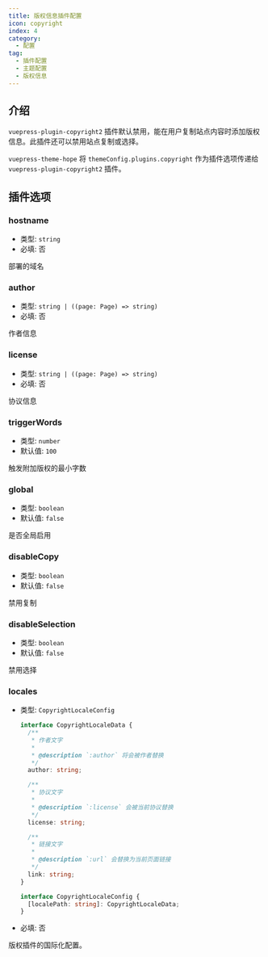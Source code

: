 ```yaml
---
title: 版权信息插件配置
icon: copyright
index: 4
category:
  - 配置
tag:
  - 插件配置
  - 主题配置
  - 版权信息
---
```


## 介绍

`vuepress-plugin-copyright2` 插件默认禁用，能在用户复制站点内容时添加版权信息。此插件还可以禁用站点复制或选择。

`vuepress-theme-hope` 将 `themeConfig.plugins.copyright` 作为插件选项传递给 `vuepress-plugin-copyright2` 插件。

## 插件选项

### hostname

- 类型: `string`
- 必填: 否

部署的域名

### author

- 类型: `string | ((page: Page) => string)`
- 必填: 否

作者信息

### license

- 类型: `string | ((page: Page) => string)`
- 必填: 否

协议信息

### triggerWords

- 类型: `number`
- 默认值: `100`

触发附加版权的最小字数

### global

- 类型: `boolean`
- 默认值: `false`

是否全局启用

### disableCopy

- 类型: `boolean`
- 默认值: `false`

禁用复制

### disableSelection

- 类型: `boolean`
- 默认值: `false`

禁用选择

### locales

- 类型: `CopyrightLocaleConfig`

  ```ts
  interface CopyrightLocaleData {
    /**
     * 作者文字
     *
     * @description `:author` 将会被作者替换
     */
    author: string;

    /**
     * 协议文字
     *
     * @description `:license` 会被当前协议替换
     */
    license: string;

    /**
     * 链接文字
     *
     * @description `:url` 会替换为当前页面链接
     */
    link: string;
  }

  interface CopyrightLocaleConfig {
    [localePath: string]: CopyrightLocaleData;
  }
  ```

- 必填: 否

版权插件的国际化配置。
